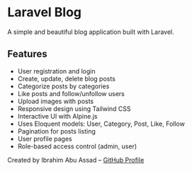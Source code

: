 # Laravel Blog

A simple and beautiful blog application built with Laravel.

## Features

- User registration and login
- Create, update, delete blog posts
- Categorize posts by categories
- Like posts and follow/unfollow users
- Upload images with posts
- Responsive design using Tailwind CSS
- Interactive UI with Alpine.js
- Uses Eloquent models: User, Category, Post, Like, Follow
- Pagination for posts listing
- User profile pages
- Role-based access control (admin, user)

Created by Ibrahim Abu Assad – [GitHub Profile](https://github.com/Ibrahim-Abu-Assad)

